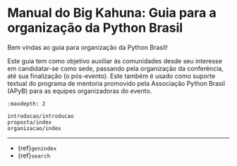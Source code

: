 # Manual do Big Kahuna: Guia para a organização da Python Brasil

Bem vindas ao guia para organização da Python Brasil!

Este guia tem como objetivo auxiliar às comunidades desde seu interesse em candidatar-se como sede, passando pela organização da conferência, até sua finalização (o pós-evento). Este também é usado como suporte textual do programa de mentoria promovido pela Associação Python Brasil (APyB) para as equipes organizadoras do evento.

```{toctree}
:maxdepth: 2

introducao/introducao
proposta/index
organizacao/index
```

---

* {ref}`genindex`
* {ref}`search`
